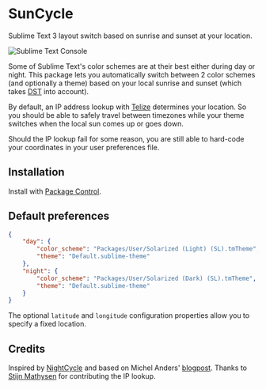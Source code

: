 SunCycle
========

Sublime Text 3 layout switch based on sunrise and sunset at your location.

![Sublime Text Console](http://smhg.github.io/sublime-suncycle/suncycle.png)

Some of Sublime Text's color schemes are at their best either during day or night.
This package lets you automatically switch between 2 color schemes (and optionally a theme) based on your local sunrise and sunset (which takes [DST](http://en.wikipedia.org/wiki/Daylight_saving_time) into account).

By default, an IP address lookup with [Telize](http://www.telize.com/) determines your location. So you should be able to safely travel between timezones while your theme switches when the local sun comes up or goes down.

Should the IP lookup fail for some reason, you are still able to hard-code your coordinates in your user preferences file.

## Installation
Install with [Package Control](https://sublime.wbond.net/).

## Default preferences
```json
{
    "day": {
        "color_scheme": "Packages/User/Solarized (Light) (SL).tmTheme",
        "theme": "Default.sublime-theme"
    },
    "night": {
        "color_scheme": "Packages/User/Solarized (Dark) (SL).tmTheme",
        "theme": "Default.sublime-theme"
    }
}
```
The optional `latitude` and `longitude` configuration properties allow you to specify a fixed location.

## Credits
Inspired by [NightCycle](https://github.com/forty-two/NightCycle) and based on Michel Anders' [blogpost](http://michelanders.blogspot.hu/2010/12/calulating-sunrise-and-sunset-in-python.html).
Thanks to [Stijn Mathysen](https://github.com/stijnster) for contributing the IP lookup.
